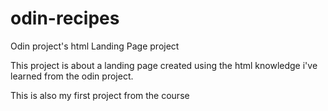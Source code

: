# odin-recipes
Odin project's html Landing Page project

This project is about a landing page created using the html knowledge i've learned from the odin project.

This is also my first project from the course
